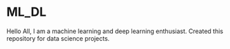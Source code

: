 # ML_DL
Hello All, I am a machine learning and deep learning enthusiast. 
Created this repository for data science projects.
